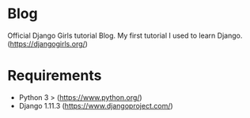 # Blog
Official Django Girls tutorial Blog. My first tutorial I used to learn Django. (https://djangogirls.org/)

# Requirements
* Python 3 > (https://www.python.org/)
* Django 1.11.3 (https://www.djangoproject.com/)


